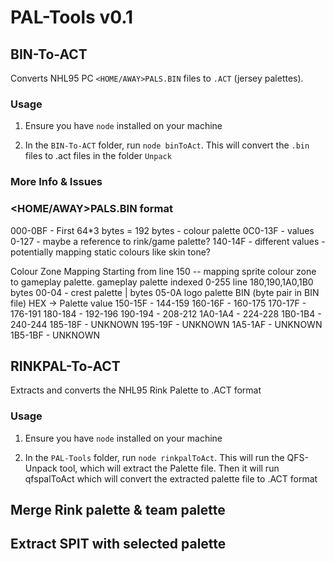 # PAL-Tools v0.1

## BIN-To-ACT
Converts NHL95 PC `<HOME/AWAY>PALS.BIN` files to `.ACT` (jersey palettes).

### Usage
1. Ensure you have `node` installed on your machine

2. In the `BIN-To-ACT` folder, run `node binToAct`. This will convert the `.bin` files to .act files in the folder `Unpack`

### More Info & Issues

### <HOME/AWAY>PALS.BIN format
000-0BF - First 64*3 bytes = 192 bytes - colour palette
0C0-13F - values 0-127 - maybe a reference to rink/game palette?
140-14F - different values - potentially mapping static colours like skin tone?

Colour Zone Mapping
Starting from line 150 -- mapping sprite colour zone to gameplay palette. gameplay palette indexed 0-255
line 180,190,1A0,1B0 bytes 00-04 - crest palette | bytes 05-0A logo palette
BIN (byte pair in BIN file) HEX -> Palette value
150-15F - 144-159
160-16F - 160-175
170-17F - 176-191
180-184 - 192-196
190-194 - 208-212
1A0-1A4 - 224-228
1B0-1B4 - 240-244
185-18F - UNKNOWN
195-19F - UNKNOWN
1A5-1AF - UNKNOWN
1B5-1BF - UNKNOWN

## RINKPAL-To-ACT
Extracts and converts the NHL95 Rink Palette to .ACT format

### Usage
1. Ensure you have `node` installed on your machine

2. In the `PAL-Tools` folder, run `node rinkpalToAct`. This will run the QFS-Unpack tool, which will extract the Palette file. Then it will run qfspalToAct which will convert the extracted palette file to .ACT format

## Merge Rink palette & team palette

## Extract SPIT with selected palette